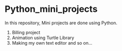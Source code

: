 # Python_mini_projects

In this repository, Mini projects are done using Python. 
1) Billing project
2) Animation using Turtle Library
3) Making my own text editor and so on...
